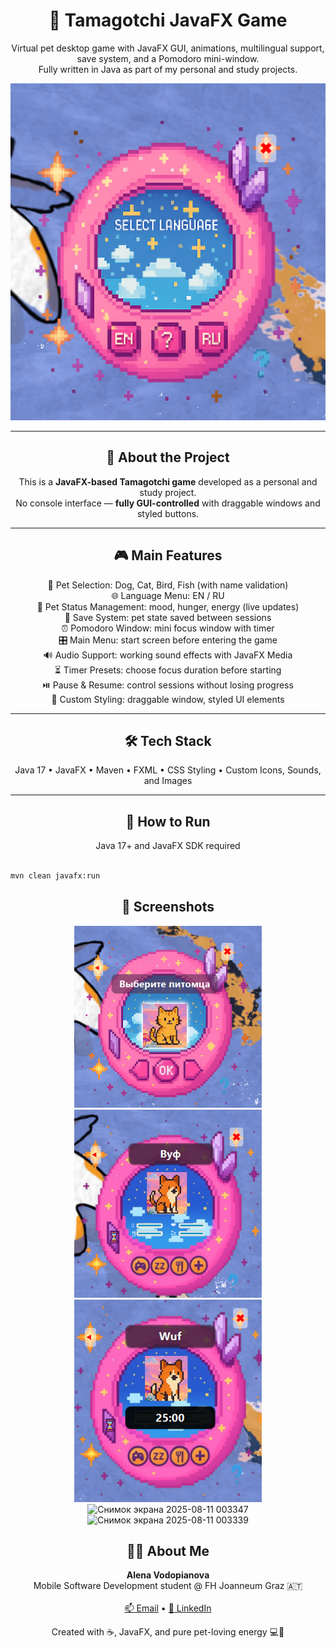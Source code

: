 <h1 align="center">🐾 Tamagotchi JavaFX Game</h1>

<p align="center">
  Virtual pet desktop game with JavaFX GUI, animations, multilingual support, save system, and a Pomodoro mini-window.<br>
  Fully written in Java as part of my personal and study projects.
</p>

<p align="center">
  <img src="src/main/resources/images/gamescr.png" width="600" alt="Game Screenshot 1"/>
</p>

---

<h2 align="center">📖 About the Project</h2>

<p align="center">
  This is a <strong>JavaFX-based Tamagotchi game</strong> developed as a personal and study project.<br>
  No console interface — <strong>fully GUI-controlled</strong> with draggable windows and styled buttons.
</p>

---

<h2 align="center">🎮 Main Features</h2>

<p align="center">
  🐾 Pet Selection: Dog, Cat, Bird, Fish (with name validation)<br>
  🌐 Language Menu: EN / RU<br>
  💖 Pet Status Management: mood, hunger, energy (live updates)<br>
  💾 Save System: pet state saved between sessions<br>
  ⏰ Pomodoro Window: mini focus window with timer<br>
  🎛️ Main Menu: start screen before entering the game<br>
  🔊 Audio Support: working sound effects with JavaFX Media<br>
  ⏳ Timer Presets: choose focus duration before starting<br>
  ⏯️ Pause & Resume: control sessions without losing progress<br>
  🎨 Custom Styling: draggable window, styled UI elements
</p>


---

<h2 align="center">🛠️ Tech Stack</h2>

<p align="center">
  Java 17 • JavaFX • Maven • FXML • CSS Styling • Custom Icons, Sounds, and Images
</p>

---

<h2 align="center">🚀 How to Run</h2>

<p align="center">
  Java 17+ and JavaFX SDK required<br><br>
</p>

```bash
mvn clean javafx:run
```


<h2 align="center">📸 Screenshots</h2> <p align="center"> <img src="src/main/resources/images/petselectionscr.png" width="300" alt="Pet Selection Screen"/> 
  <img src="src/main/resources/images/maingamescr.png" width="300" alt="Main Game Screen"/> 
  <img src="src/main/resources/images/pomidoro.png" width="300" alt="Pomodoro Mini-Window"/>
<img width="450" height="406" alt="Снимок экрана 2025-08-11 003347" src="https://github.com/user-attachments/assets/60732b95-f7fe-4e4e-b097-e6abd5e8eeea" />
<img width="366" height="362" alt="Снимок экрана 2025-08-11 003339" src="https://github.com/user-attachments/assets/738c0aae-cd1a-4f02-8dd7-6116e03ab383" />
</p>
  
<h2 align="center">👩‍💻 About Me</h2> <p align="center"> <strong>Alena Vodopianova</strong><br> Mobile Software Development student @ FH Joanneum Graz 🇦🇹<br><br> <a href="mailto:alonsoy75@gmail.com">📫 Email</a> • <a href="https://www.linkedin.com/in/alena-vodopianova-723b32b0/">🔗 LinkedIn</a> </p>
<p align="center"> Created with ☕, JavaFX, and pure pet-loving energy 💻🐾 </p> 



